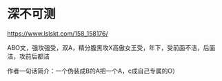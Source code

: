 # 深不可测

https://www.lslskt.com/158_158176/

ABO文，强攻强受，双A，精分腹黑攻X高傲女王受，年下，受前面不洁，后面洁，攻前后都洁

作者一句话简介：一个伪装成B的A把一个A，c成自己专属的O）
